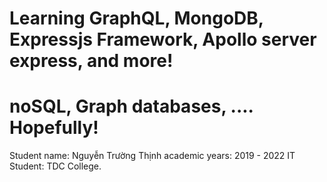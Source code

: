 # Learning GraphQL, MongoDB, Expressjs Framework, Apollo server express, and more!
# noSQL, Graph databases, .... Hopefully!
Student name: Nguyễn Trường Thịnh
academic years: 2019 - 2022
IT Student: TDC College.
